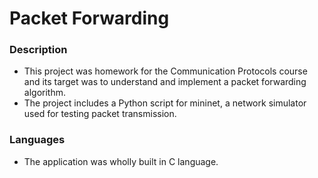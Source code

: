 # Packet Forwarding

### Description

* This project was homework for the Communication Protocols course and its target was to understand and implement a packet forwarding algorithm.
* The project includes a Python script for mininet, a network simulator used for testing packet transmission.

### Languages

* The application was wholly built in C language.
